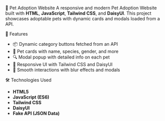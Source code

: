 🐾 Pet Adoption Website
A responsive and modern Pet Adoption Website built with **HTML**, **JavaScript**, **Tailwind CSS**, and **DaisyUI**. 
This project showcases adoptable pets with dynamic cards and modals loaded from a API.


🚀 Features
- 📦 Dynamic category buttons fetched from an API
- 🐶 Pet cards with name, species, gender, and more
- 🔍 Modal popup with detailed info on each pet
- 💬 Responsive UI with Tailwind CSS and DaisyUI
- 🎯 Smooth interactions with blur effects and modals
  

 🛠️ Technologies Used
- **HTML5**
- **JavaScript (ES6)**
- **Tailwind CSS**
- **DaisyUI**
- **Fake API (JSON Data)**
